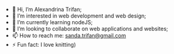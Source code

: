 - 👋 Hi, I’m Alexandrina Trifan;
- 👀 I’m interested in web development and web design;
- 🌱 I’m currently learning nodeJS;
- 💞️ I’m looking to collaborate on web applications and websites;
- 📫 How to reach me: sanda.trifan@gmail.com
- ⚡ Fun fact: I love knitting)

